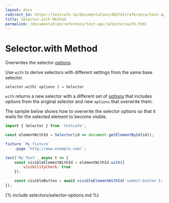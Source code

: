 ```yaml
---
layout: docs
redirect_to: https://testcafe.io/documentation/402743/reference/test-api/selector/with
title: Selector.with Method
permalink: /documentation/reference/test-api/selector/with.html
---
```

# Selector.with Method

Overwrites the selector [options](#options).

Use `with` to derive selectors with different settings from the same base selector.

```text
selector.with( options ) → Selector
```

`with` returns a new selector with a different set of [options](#options) that includes options from the original selector and new `options` that overwrite them.

The sample below shows how to overwrite the selector options so that it waits for the selected element to become visible.

```js
import { Selector } from 'testcafe';

const elementWithId = Selector(id => document.getElementById(id));

fixture `My fixture`
    .page `http://www.example.com/`;

test('My Test', async t => {
    const visibleElementWithId = elementWithId.with({
        visibilityCheck: true
    });

    const visibleButton = await visibleElementWithId('submit-button');
});
```

{% include selectors/selector-options.md %}
